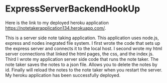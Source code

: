 # ExpressServerBackendHookUp
Here is the link to my deployed heroku application https://notetakerapplication134.herokuapp.com/.

This is a server side note taking application. This application uses node.js, express and nodes inegrated file system. I first wrote the code that sets up the express server and connects it to the local host. I second wrote my html server connections that linked the html pages, the css, and the index js. Third I wrote my application server side code that runs the note taker. The note taker saves the notes to a json file. Allows you to delete the notes by id. Finally will reload the notes to the note taker when you restart the server. My heroku application has been successfully deployed.
